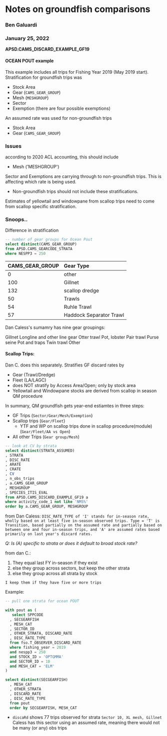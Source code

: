 # Notes on groundfish comparisons
### Ben Galuardi
### January 25, 2022

**APSD.CAMS_DISCARD_EXAMPLE_GF19**

#### OCEAN POUT example

This example includes all trips for Fishing Year 2019 (May 2019 start). Stratification for groundfish trips was

- Stock Area
- Gear (`CAMS_GEAR_GROUP`)
- Mesh (`MESHGROUP`)
- Sector
- Exemption (there are four possible exemptions)

An assumed rate was used for non-groundfish trips

- Stock Area
- Gear (`CAMS_GEAR_GROUP`)

### Issues
according to 2020 ACL accounting, this should include

- Mesh ('MESHGROUP')

Sector and Exemptions are carrying through to non-groundfish trips. This is affecting which rate is being used.
- Non-groundfish trips should not include these stratifications.

Estimates of yellowtail and windowpane from scallop trips need to come from scallop specific stratification.


### Snoops..

Difference in stratification

``` sql
-- number of gear groups for Ocean Pout
select distinct(CAMS_GEAR_GROUP)
from APSD.CAMS_GEARCODE_STRATA
where NESPP3 = 250

```
| CAMS_GEAR_GROUP | Gear Type
| :---  | :---
| 0 | other
| 100 | Gillnet
| 132 | scallop dredge
| 50 | Trawls
| 54 | Ruhle Trawl
| 57 | Haddock Separator Trawl

Dan Caless's sumamry has nine gear groupings:

Gillnet
Longline and other line gear
Otter trawl
Pot, lobster
Pair trawl
Purse seine
Pot and traps
Twin trawl
Other

#### Scallop Trips:

Dan C. does this separately. Stratifies GF discard rates by
- Gear (Trawl/Dredge)
- Fleet (LA/LAGC)
- does NOT stratify by Access Area/Open; only by stock area
- Yellowtail and Windowpane stocks are derived from scallop in season QM procedure

In summary, QM groundfish gets year-end estiamtes in three steps:
- GF Trips (`Sector/Gear/Mesh/Exemption`)
- Scallop trips (`Gear/Fleet`)
  - YTF and WP on scallop trips done in scallop procedure(module) (`Gear/Fleet/AA vs Open`)
- All other Trips (`Gear group/Mesh`)


``` sql
-- look at CV by strata
select distinct(STRATA_ASSUMED)
, STRATA
, DISC_RATE
, ARATE
, CRATE
, CV
, n_obs_trips
, a.CAMS_GEAR_GROUP
, MESHGROUP
, SPECIES_ITIS_EVAL
from APSD.CAMS_DISCARD_EXAMPLE_GF19 a
where activity_code_1 not like 'NMS%'
order by a.CAMS_GEAR_GROUP, MESHGROUP

```

from Dan Caless:
`DISC_RATE_TYPE of 'I' stands for in-season rate, wholly based on at least five in-season observed trips. Type = 'T' is Transition, based partially on the assumed rate and partially based on between one and four in-season trips, and 'A' are assumed rates based primarily on last year's discard rates.`


*Q: Is (A) specific to strata or does it default to broad stock rate?*

from dan C.:
1. They equal last FY in-season if they exist
2. else they group across sectors, but keep the other strata
3. else they group across all strata by stock

`I keep them if they have five or more trips`


Example:

``` sql
-- pull one strata for ocean POUT

with pout as (
   select SPPCODE
  , SECGEARFISH
  , MESH_CAT
  , SECTOR_ID
  , OTHER_STRATA, DISCARD_RATE
  , DISC_RATE_TYPE
  from fso.T_OBSERVER_DISCARD_RATE
  where fishing_year = 2019
  and nespp3 = 250
  and STOCK_ID = 'OPTGMMA'
  and SECTOR_ID = 10
  and MESH_CAT = 'ELM'
)

select distinct(SECGEARFISH)
  , MESH_CAT
  , OTHER_STRATA
  , DISCARD_RATE
  , DISC_RATE_TYPE
  from pout
  order by SECGEARFISH, MESH_CAT
```

- `discaRd` shows 77 trips observed for strata `Sector 10, XL mesh, Gillnet`
Caless has this sector using an assumed rate, meaning there would not be many (or any) obs trips
